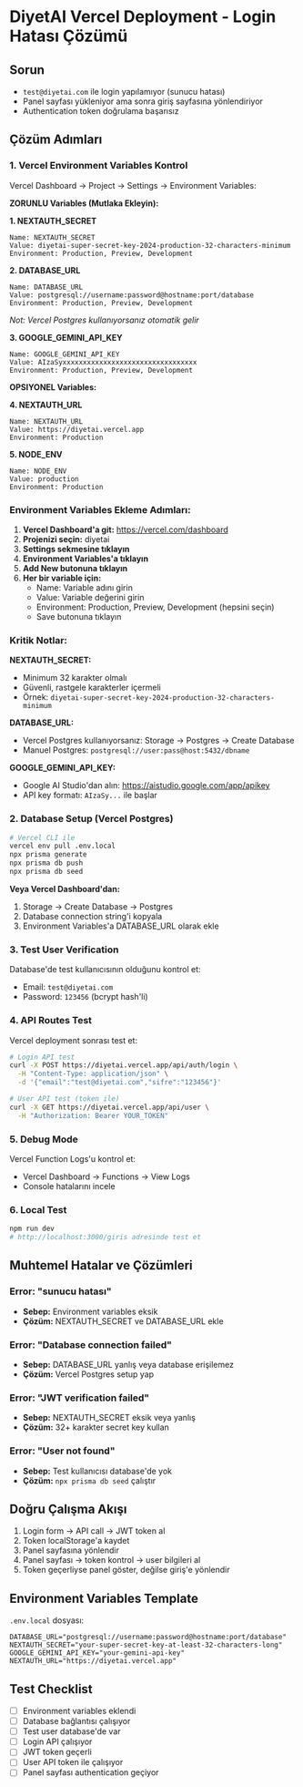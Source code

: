 # DiyetAI Vercel Deployment - Login Hatası Çözümü

## Sorun
- `test@diyetai.com` ile login yapılamıyor (sunucu hatası)
- Panel sayfası yükleniyor ama sonra giriş sayfasına yönlendiriyor
- Authentication token doğrulama başarısız

## Çözüm Adımları

### 1. Vercel Environment Variables Kontrol
Vercel Dashboard → Project → Settings → Environment Variables:

**ZORUNLU Variables (Mutlaka Ekleyin):**

**1. NEXTAUTH_SECRET**
```
Name: NEXTAUTH_SECRET
Value: diyetai-super-secret-key-2024-production-32-characters-minimum
Environment: Production, Preview, Development
```

**2. DATABASE_URL**
```
Name: DATABASE_URL
Value: postgresql://username:password@hostname:port/database
Environment: Production, Preview, Development
```
*Not: Vercel Postgres kullanıyorsanız otomatik gelir*

**3. GOOGLE_GEMINI_API_KEY**
```
Name: GOOGLE_GEMINI_API_KEY
Value: AIzaSyxxxxxxxxxxxxxxxxxxxxxxxxxxxxxxxxx
Environment: Production, Preview, Development
```

**OPSIYONEL Variables:**

**4. NEXTAUTH_URL**
```
Name: NEXTAUTH_URL
Value: https://diyetai.vercel.app
Environment: Production
```

**5. NODE_ENV**
```
Name: NODE_ENV
Value: production
Environment: Production
```

### Environment Variables Ekleme Adımları:

1. **Vercel Dashboard'a git:** https://vercel.com/dashboard
2. **Projenizi seçin:** diyetai
3. **Settings sekmesine tıklayın**
4. **Environment Variables'a tıklayın**
5. **Add New butonuna tıklayın**
6. **Her bir variable için:**
   - Name: Variable adını girin
   - Value: Variable değerini girin  
   - Environment: Production, Preview, Development (hepsini seçin)
   - Save butonuna tıklayın

### Kritik Notlar:

**NEXTAUTH_SECRET:**
- Minimum 32 karakter olmalı
- Güvenli, rastgele karakterler içermeli
- Örnek: `diyetai-super-secret-key-2024-production-32-characters-minimum`

**DATABASE_URL:**
- Vercel Postgres kullanıyorsanız: Storage → Postgres → Create Database
- Manuel Postgres: `postgresql://user:pass@host:5432/dbname`

**GOOGLE_GEMINI_API_KEY:**
- Google AI Studio'dan alın: https://aistudio.google.com/app/apikey
- API key formatı: `AIzaSy...` ile başlar

### 2. Database Setup (Vercel Postgres)
```bash
# Vercel CLI ile
vercel env pull .env.local
npx prisma generate
npx prisma db push
npx prisma db seed
```

**Veya Vercel Dashboard'dan:**
1. Storage → Create Database → Postgres
2. Database connection string'i kopyala
3. Environment Variables'a DATABASE_URL olarak ekle

### 3. Test User Verification
Database'de test kullanıcısının olduğunu kontrol et:
- Email: `test@diyetai.com`
- Password: `123456` (bcrypt hash'li)

### 4. API Routes Test
Vercel deployment sonrası test et:
```bash
# Login API test
curl -X POST https://diyetai.vercel.app/api/auth/login \
  -H "Content-Type: application/json" \
  -d '{"email":"test@diyetai.com","sifre":"123456"}'

# User API test (token ile)
curl -X GET https://diyetai.vercel.app/api/user \
  -H "Authorization: Bearer YOUR_TOKEN"
```

### 5. Debug Mode
Vercel Function Logs'u kontrol et:
- Vercel Dashboard → Functions → View Logs
- Console hatalarını incele

### 6. Local Test
```bash
npm run dev
# http://localhost:3000/giris adresinde test et
```

## Muhtemel Hatalar ve Çözümleri

### Error: "sunucu hatası"
- **Sebep:** Environment variables eksik
- **Çözüm:** NEXTAUTH_SECRET ve DATABASE_URL ekle

### Error: "Database connection failed"
- **Sebep:** DATABASE_URL yanlış veya database erişilemez
- **Çözüm:** Vercel Postgres setup yap

### Error: "JWT verification failed"
- **Sebep:** NEXTAUTH_SECRET eksik veya yanlış
- **Çözüm:** 32+ karakter secret key kullan

### Error: "User not found"
- **Sebep:** Test kullanıcısı database'de yok
- **Çözüm:** `npx prisma db seed` çalıştır

## Doğru Çalışma Akışı
1. Login form → API call → JWT token al
2. Token localStorage'a kaydet
3. Panel sayfasına yönlendir
4. Panel sayfası → token kontrol → user bilgileri al
5. Token geçerliyse panel göster, değilse giriş'e yönlendir

## Environment Variables Template

`.env.local` dosyası:
```env
DATABASE_URL="postgresql://username:password@hostname:port/database"
NEXTAUTH_SECRET="your-super-secret-key-at-least-32-characters-long"
GOOGLE_GEMINI_API_KEY="your-gemini-api-key"
NEXTAUTH_URL="https://diyetai.vercel.app"
```

## Test Checklist
- [ ] Environment variables eklendi
- [ ] Database bağlantısı çalışıyor
- [ ] Test user database'de var
- [ ] Login API çalışıyor
- [ ] JWT token geçerli
- [ ] User API token ile çalışıyor
- [ ] Panel sayfası authentication geçiyor
